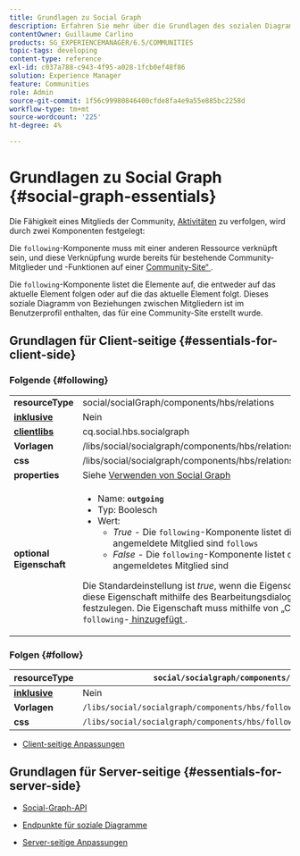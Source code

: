 ```yaml
---
title: Grundlagen zu Social Graph
description: Erfahren Sie mehr über die Grundlagen des sozialen Diagramms, indem Sie die folgenden und folgenden Komponenten auf einer Community-Site verwenden.
contentOwner: Guillaume Carlino
products: SG_EXPERIENCEMANAGER/6.5/COMMUNITIES
topic-tags: developing
content-type: reference
exl-id: c037a788-c943-4f95-a028-1fcb0ef48f86
solution: Experience Manager
feature: Communities
role: Admin
source-git-commit: 1f56c99980846400cfde8fa4e9a55e885bc2258d
workflow-type: tm+mt
source-wordcount: '225'
ht-degree: 4%

---
```


# Grundlagen zu Social Graph  {#social-graph-essentials}

Die Fähigkeit eines Mitglieds der Community, [Aktivitäten](essentials-activities.md) zu verfolgen, wird durch zwei Komponenten festgelegt:

Die `following`-Komponente muss mit einer anderen Ressource verknüpft sein, und diese Verknüpfung wurde bereits für bestehende Community-Mitglieder und -Funktionen auf einer [Community-Site“ &#x200B;](overview.md#communitiessites).

Die `following`-Komponente listet die Elemente auf, die entweder auf das aktuelle Element folgen oder auf die das aktuelle Element folgt. Dieses soziale Diagramm von Beziehungen zwischen Mitgliedern ist im Benutzerprofil enthalten, das für eine Community-Site erstellt wurde.

## Grundlagen für Client-seitige {#essentials-for-client-side}

### Folgende {#following}

<table>
 <tbody>
  <tr>
   <td> <strong>resourceType</strong></td>
   <td>social/socialGraph/components/hbs/relations</td>
  </tr>
  <tr>
   <td> <a href="scf.md#add-or-include-a-communities-component"><strong>inklusive</strong></a></td>
   <td>Nein</td>
  </tr>
  <tr>
   <td> <a href="clientlibs.md"><strong>clientlibs</strong></a></td>
   <td>cq.social.hbs.socialgraph</td>
  </tr>
  <tr>
   <td> <strong>Vorlagen</strong></td>
   <td> /libs/social/socialgraph/components/hbs/relationships/relationships.hbs</td>
  </tr>
  <tr>
   <td> <strong>css</strong></td>
   <td> /libs/social/socialgraph/components/hbs/relationships/clientlibs/relationships.css</td>
  </tr>
  <tr>
   <td><strong> properties</strong></td>
   <td>Siehe <a href="socialgraph.md">Verwenden von Social Graph</a></td>
  </tr>
  <tr>
   <td><strong> optional<br /> Eigenschaft</strong></td>
   <td>
    <ul>
     <li>Name: <strong><code>outgoing</code></strong></li>
     <li>Typ: Boolesch</li>
     <li>Wert:<br />
      <ul>
       <li><i>True </i>- Die <code>following</code>-Komponente listet die Mitglieder auf, die das angemeldete Mitglied sind <code>follows</code></li>
       <li><i>False </i>- Die <code>following</code>-Komponente listet die Mitglieder auf, die <code>follow </code> angemeldetes Mitglied sind</li>
      </ul> </li>
    </ul> <p>Die Standardeinstellung ist <i>true</i>, wenn die Eigenschaft fehlt. Es ist nicht möglich, diese Eigenschaft mithilfe des Bearbeitungsdialogfelds im Autorenmodus festzulegen. Die Eigenschaft muss mithilfe von „CRXDE|Lite“ zu einer Instanz des <code>following</code>-<a href="../../help/sites-developing/developing-with-crxde-lite.md"> hinzugefügt </a>.</p> </td>
  </tr>
 </tbody>
</table>

### Folgen {#follow}

| **resourceType** | `social/socialgraph/components/hbs/following` |
|---|---|
| [**inklusive**](scf.md#add-or-include-a-communities-component) | Nein |
| **Vorlagen** | `/libs/social/socialgraph/components/hbs/following/following.hbs` |
| **css** | `/libs/social/socialgraph/components/hbs/following/clientlibs/following.css` |

* [Client-seitige Anpassungen](client-customize.md)

## Grundlagen für Server-seitige {#essentials-for-server-side}

* [Social-Graph-API](https://developer.adobe.com/experience-manager/reference-materials/6-5/javadoc/com/adobe/cq/social/graph/client/api/package-frame.html)

* [Endpunkte für soziale Diagramme](https://developer.adobe.com/experience-manager/reference-materials/6-5/javadoc/com/adobe/cq/social/graph/client/endpoint/package-frame.html)

* [Server-seitige Anpassungen](server-customize.md)
